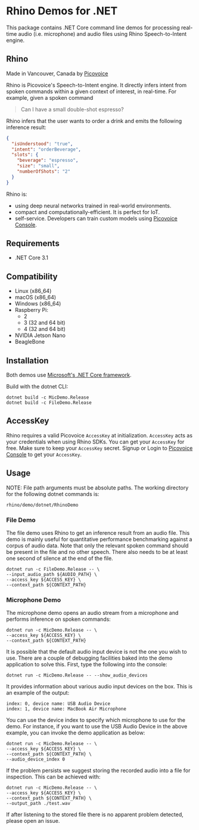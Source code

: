 # Rhino Demos for .NET

This package contains .NET Core command line demos for processing real-time audio (i.e. microphone) and audio files
using Rhino Speech-to-Intent engine.

## Rhino

Made in Vancouver, Canada by [Picovoice](https://picovoice.ai)

Rhino is Picovoice's Speech-to-Intent engine. It directly infers intent from spoken commands within a given context of interest, in real-time. For example, given a spoken command

>Can I have a small double-shot espresso?

Rhino infers that the user wants to order a drink and emits the following inference result:

```json
{
  "isUnderstood": "true",
  "intent": "orderBeverage",
  "slots": {
    "beverage": "espresso",
    "size": "small",
    "numberOfShots": "2"
  }
}
```

Rhino is:

- using deep neural networks trained in real-world environments.
- compact and computationally-efficient. It is perfect for IoT.
- self-service. Developers can train custom models using [Picovoice Console](https://console.picovoice.ai/).

## Requirements

- .NET Core 3.1

## Compatibility

- Linux (x86_64)
- macOS (x86_64)
- Windows (x86_64)
- Raspberry Pi:
  - 2
  - 3 (32 and 64 bit)
  - 4 (32 and 64 bit)
- NVIDIA Jetson Nano
- BeagleBone

## Installation

Both demos use [Microsoft's .NET Core framework](https://dotnet.microsoft.com/download).

Build with the dotnet CLI:

```console
dotnet build -c MicDemo.Release
dotnet build -c FileDemo.Release
```

## AccessKey

Rhino requires a valid Picovoice `AccessKey` at initialization. `AccessKey` acts as your credentials when using Rhino SDKs.
You can get your `AccessKey` for free. Make sure to keep your `AccessKey` secret.
Signup or Login to [Picovoice Console](https://console.picovoice.ai/) to get your `AccessKey`.

## Usage

NOTE: File path arguments must be absolute paths. The working directory for the following dotnet commands is:

```console
rhino/demo/dotnet/RhinoDemo
```

### File Demo

The file demo uses Rhino to get an inference result from an audio file. This demo is mainly useful for quantitative performance 
benchmarking against a corpus of audio data. Note that only the relevant spoken command should be present in the file 
and no other speech. There also needs to be at least one second of silence at the end of the file.

```console
dotnet run -c FileDemo.Release -- \ 
--input_audio_path ${AUDIO_PATH} \
--access_key ${ACCESS_KEY} \
--context_path ${CONTEXT_PATH}
```

### Microphone Demo

The microphone demo opens an audio stream from a microphone and performs inference on spoken commands:

```console
dotnet run -c MicDemo.Release -- \
--access_key ${ACCESS_KEY} \
--context_path ${CONTEXT_PATH}
```

It is possible that the default audio input device is not the one you wish to use. There are a couple
of debugging facilities baked into the demo application to solve this. First, type the following into the console:

```console
dotnet run -c MicDemo.Release -- --show_audio_devices
```

It provides information about various audio input devices on the box. This is an example of the output:

```
index: 0, device name: USB Audio Device
index: 1, device name: MacBook Air Microphone
``` 

You can use the device index to specify which microphone to use for the demo. For instance, if you want to use the USB Audio Device 
in the above example, you can invoke the demo application as below:

```console
dotnet run -c MicDemo.Release -- \
--access_key ${ACCESS_KEY} \
--context_path ${CONTEXT_PATH} \
--audio_device_index 0
```

If the problem persists we suggest storing the recorded audio into a file for inspection. This can be achieved with:

```console
dotnet run -c MicDemo.Release -- \
--access_key ${ACCESS_KEY} \
--context_path ${CONTEXT_PATH} \ 
--output_path ./test.wav
```

If after listening to the stored file there is no apparent problem detected, please open an issue.
